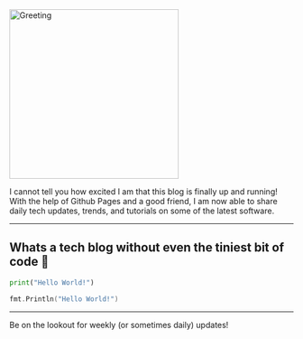 <img src="https://images.unsplash.com/photo-1497515114629-f71d768fd07c?ixlib=rb-1.2.1&w=1000&q=80" title="Greeting" alt="Greeting" width = "300">

I cannot tell you how excited I am that this blog is finally up and running!
With the help of Github Pages and a good friend, I am now able to share daily tech updates, trends, and tutorials on some of the latest software.

---

## Whats a tech blog without even the tiniest bit of code 👏

```python
print("Hello World!")
```
```go
fmt.Println("Hello World!")
```
---

Be on the lookout for weekly (or sometimes daily) updates!